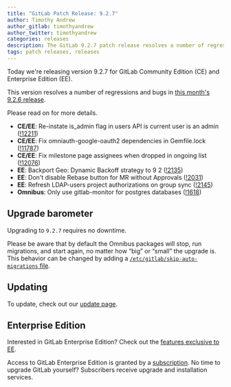 ```yaml
---
title: "GitLab Patch Release: 9.2.7"
author: Timothy Andrew
author_gitlab: timothyandrew
author_twitter: timothyandrew
categories: releases
description: The GitLab 9.2.7 patch release resolves a number of regressions in 9.2.6
tags: patch releases, releases
---
```


Today we're releasing version 9.2.7 for GitLab Community Edition (CE) and
Enterprise Edition (EE).

This version resolves a number of regressions and bugs in [this month's 9.2.6 release](/releases/2017/06/15/gitlab-9-dot-2-dot-6-released/).

Please read on for more details.

<!-- more -->

- **CE/EE**: Re-instate is_admin flag in users API is current user is an admin ([!12211])
- **CE/EE**: Fix omniauth-google-oauth2 dependencies in Gemfile.lock ([!11787])
- **CE/EE**: Fix milestone page assignees when dropped in ongoing list ([!12076])
- **EE**: Backport Geo: Dynamic Backoff strategy to 9 2 ([!2135])
- **EE**: Don't disable Rebase button for MR without Approvals ([!2031])
- **EE**: Refresh LDAP-users project authorizations on group sync ([!2145])
- **Omnibus**: Only use gitlab-monitor for postgres databases ([!1618])

[!12211]: https://gitlab.com/gitlab-org/gitlab-ce/merge_requests/12211
[!2135]: https://gitlab.com/gitlab-org/gitlab-ee/merge_requests/2135
[!12076]: https://gitlab.com/gitlab-org/gitlab-ce/merge_requests/12076
[!1618]: https://gitlab.com/gitlab-org/omnibus-gitlab/merge_requests/1618
[!2031]: https://gitlab.com/gitlab-org/gitlab-ee/merge_requests/2031
[!2145]: https://gitlab.com/gitlab-org/gitlab-ee/merge_requests/2145
[!11787]: https://gitlab.com/gitlab-org/gitlab-ce/merge_requests/11787


## Upgrade barometer

Upgrading to `9.2.7` requires no downtime.

Please be aware that by default the Omnibus packages will stop, run migrations,
and start again, no matter how “big” or “small” the upgrade is. This behavior
can be changed by adding a [`/etc/gitlab/skip-auto-migrations`
file](http://doc.gitlab.com/omnibus/update/README.html).

## Updating

To update, check out our [update page](/update/).

## Enterprise Edition

Interested in GitLab Enterprise Edition? Check out the [features exclusive to
EE](/pricing/).

Access to GitLab Enterprise Edition is granted by a [subscription](/stages-devops-lifecycle/).
No time to upgrade GitLab yourself? Subscribers receive upgrade and installation
services.
